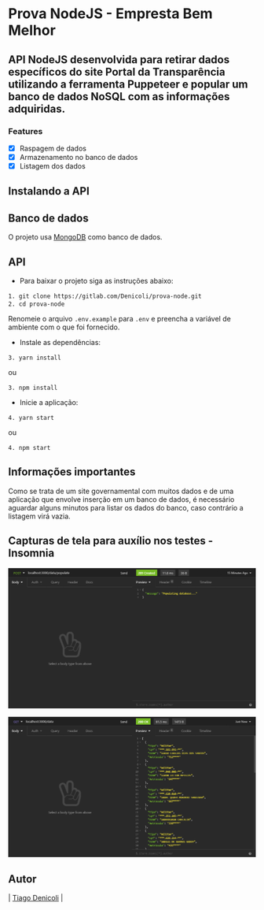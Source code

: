# Prova NodeJS - Empresta Bem Melhor

## API NodeJS desenvolvida para retirar dados específicos do site Portal da Transparência utilizando a ferramenta Puppeteer e popular um banco de dados NoSQL com as informações adquiridas.

### Features

- [x] Raspagem de dados
- [x] Armazenamento no banco de dados
- [x] Listagem dos dados

## Instalando a API

## Banco de dados

O projeto usa [MongoDB](https://www.mongodb.com) como banco de dados.

## API

* Para baixar o projeto siga as instruções abaixo:

```
1. git clone https://gitlab.com/Denicoli/prova-node.git
2. cd prova-node

```
Renomeie o arquivo `.env.example` para `.env` e preencha a variável de ambiente com o que foi fornecido.

* Instale as dependências:

```
3. yarn install

```

ou

```
3. npm install

```
*  Inicie a aplicação:

```
4. yarn start

```

ou

```
4. npm start

```

## Informações importantes

Como se trata de um site governamental com muitos dados e de uma aplicação que envolve inserção em um banco de dados, é necessário aguardar alguns minutos para listar os dados do banco, caso contrário a listagem virá vazia.

## Capturas de tela para auxílio nos testes - Insomnia

![](/screenshots/post.png?raw=true "Rota Post")

![](/screenshots/get.png?raw=true "Rota Get")

## Autor

|  [Tiago Denicoli](https://github.com/Denicoli/)   |